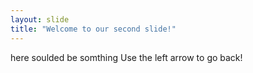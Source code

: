 ```yaml
---
layout: slide
title: "Welcome to our second slide!"
---
```

here soulded be somthing 
Use the left arrow to go back!
